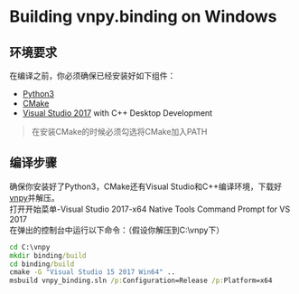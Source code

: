 # Building vnpy.binding on Windows

## 环境要求

在编译之前，你必须确保已经安装好如下组件：
* [Python3][Python]
* [CMake][CMake]
* [Visual Studio 2017][VS2017] with C++ Desktop Development

> 在安装CMake的时候必须勾选将CMake加入PATH

## 编译步骤

确保你安装好了Python3，CMake还有Visual Studio和C++编译环境，下载好[vnpy]并解压。  
打开开始菜单-Visual Studio 2017-x64 Native Tools Command Prompt for VS 2017  
在弹出的控制台中运行以下命令：（假设你解压到C:\vnpy下）
```bat
cd C:\vnpy
mkdir binding/build
cd binding/build
cmake -G "Visual Studio 15 2017 Win64" ..
msbuild vnpy_binding.sln /p:Configuration=Release /p:Platform=x64
```

[Python]:https://www.python.org/ftp/python/3.7.2/python-3.7.2-amd64-webinstall.exe
[CMake]:https://github.com/Kitware/CMake/releases/download/v3.13.3/cmake-3.13.3-win64-x64.msi
[VS2017]:https://visualstudio.microsoft.com/thank-you-downloading-visual-studio/?sku=Community&rel=15#
[vnpy]:https://github.com/vnpy/vnpy/archive/v2.0-DEV.zip
